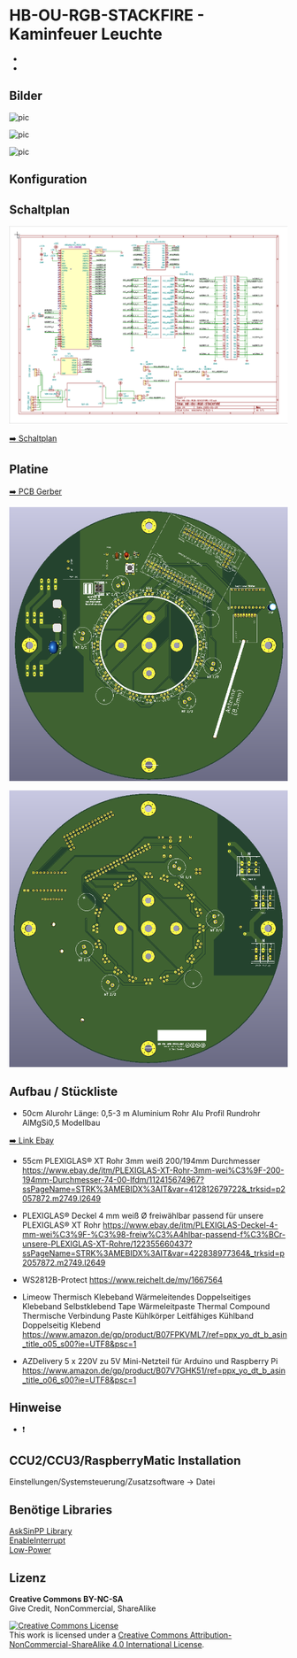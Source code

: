 # HB-OU-RGB-STACKFIRE - Kaminfeuer Leuchte

- 
- 

## Bilder

![pic](Images/*.jpg)

![pic](Images/*.jpg)

![pic](Images/*.jpg)


## Konfiguration




## Schaltplan

![pic](Images/PCB_HB-OU-RGB-STACKFIRE/Schaltplan_HB-OU-RGB-STACKFIRE-V2.png)

[:arrow_right: Schaltplan](Images/PCB_HB-OU-RGB-STACKFIRE/Schaltplan_HB-OU-RGB-STACKFIRE-V2.pdf)


## Platine

[:arrow_right: PCB Gerber](Platine/HB-OU-RGB-STACKFIRE(Mega2560)-V2/HB-OU-RGB-STACKFIRE-V2.zip)

![pic](Images/PCB_HB-OU-RGB-STACKFIRE/HB-OU-RGB-STACKFIRE_Front.png)

![pic](Images/PCB_HB-OU-RGB-STACKFIRE/HB-OU-RGB-STACKFIRE_Back.png)


## Aufbau / Stückliste

- 50cm Alurohr Länge: 0,5-3 m Aluminium Rohr Alu Profil Rundrohr AlMgSi0,5 Modellbau

[:arrow_right: Link Ebay](https://www.ebay.de/itm/Alurohr-L%C3%A4nge-0-5-3-m-Aluminium-Rohr-Alu-Profil-Rundrohr-AlMgSi0-5-Modellbau/222169076786?ssPageName=STRK%3AMEBIDX%3AIT&var=521010583605&_trksid=p2057872.m2749.l2649)

-	55cm  PLEXIGLAS® XT Rohr 3mm weiß 200/194mm Durchmesser
 	https://www.ebay.de/itm/PLEXIGLAS-XT-Rohr-3mm-wei%C3%9F-200-194mm-Durchmesser-74-00-lfdm/112415674967?ssPageName=STRK%3AMEBIDX%3AIT&var=412812679722&_trksid=p2057872.m2749.l2649

- PLEXIGLAS® Deckel 4 mm weiß Ø freiwählbar passend für unsere PLEXIGLAS® XT Rohr
	https://www.ebay.de/itm/PLEXIGLAS-Deckel-4-mm-wei%C3%9F-%C3%98-freiw%C3%A4hlbar-passend-f%C3%BCr-unsere-PLEXIGLAS-XT-Rohre/122355660437?ssPageName=STRK%3AMEBIDX%3AIT&var=422838977364&_trksid=p2057872.m2749.l2649

- WS2812B-Protect
	https://www.reichelt.de/my/1667564

- Limeow Thermisch Klebeband Wärmeleitendes Doppelseitiges Klebeband Selbstklebend Tape Wärmeleitpaste Thermal Compound Thermische Verbindung Paste Kühlkörper Leitfähiges Kühlband Doppelseitig Klebend 
	https://www.amazon.de/gp/product/B07FPKVML7/ref=ppx_yo_dt_b_asin_title_o05_s00?ie=UTF8&psc=1

-	AZDelivery 5 x 220V zu 5V Mini-Netzteil für Arduino und Raspberry Pi 
	https://www.amazon.de/gp/product/B07V7GHK51/ref=ppx_yo_dt_b_asin_title_o06_s00?ie=UTF8&psc=1



## Hinweise

- :exclamation: 


## CCU2/CCU3/RaspberryMatic Installation

Einstellungen/Systemsteuerung/Zusatzsoftware -> Datei 


## Benötige Libraries

[AskSinPP Library](https://github.com/pa-pa/AskSinPP)</br>
[EnableInterrupt](https://github.com/GreyGnome/EnableInterrupt)</br>
[Low-Power](https://github.com/rocketscream/Low-Power)


## Lizenz

**Creative Commons BY-NC-SA**<br>
Give Credit, NonCommercial, ShareAlike

<a rel="license" href="http://creativecommons.org/licenses/by-nc-sa/4.0/"><img alt="Creative Commons License" style="border-width:0" src="https://i.creativecommons.org/l/by-nc-sa/4.0/88x31.png" /></a><br />This work is licensed under a <a rel="license" href="http://creativecommons.org/licenses/by-nc-sa/4.0/">Creative Commons Attribution-NonCommercial-ShareAlike 4.0 International License</a>.
